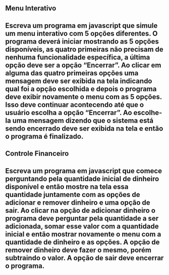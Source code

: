 ## Menu Interativo

## Escreva um programa em javascript que simule um menu interativo com 5 opções diferentes. O programa deverá iniciar mostrando as 5 opções disponíveis, as quatro primeiras não precisam de nenhuma funcionalidade específica, a última opção deve ser a opção “Encerrar”. Ao clicar em alguma das quatro primeiras opções uma mensagem deve ser exibida na tela indicando qual foi a opção escolhida e depois o programa deve exibir novamente o menu com as 5 opções. Isso deve continuar acontecendo até que o usuário escolha a opção “Encerrar”. Ao escolhe-la uma mensagem dizendo que o sistema está sendo encerrado deve ser exibida na tela e então o programa é finalizado.

## Controle Financeiro

## Escreva um programa em javascript que comece perguntando pela quantidade inicial de dinheiro disponível e então mostre na tela essa quantidade juntamente com as opções de adicionar e remover dinheiro e uma opção de sair. Ao clicar na opção de adicionar dinheiro o programa deve perguntar pela quantidade a ser adicionada, somar esse valor com a quantidade inicial e então mostrar novamente o menu com a quantidade de dinheiro e as opções. A opção de remover dinheiro deve fazer o mesmo, porém subtraindo o valor. A opção de sair deve encerrar o programa.
